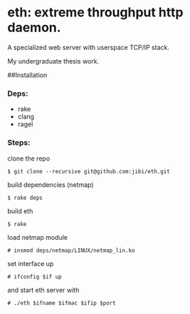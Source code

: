 # eth: extreme throughput http daemon.
A specialized web server with userspace TCP/IP stack.

My undergraduate thesis work.

##Installation
### Deps:

* rake
* clang
* ragel

### Steps:
clone the repo
```
$ git clone --recursive git@github.com:jibi/eth.git
```
build dependencies (netmap)

```
$ rake deps
```

build eth

```
$ rake
```

load netmap module
```
# insmod deps/netmap/LINUX/netmap_lin.ko
```

set interface up

```
# ifconfig $if up
```

and start eth server with

```
# ./eth $ifname $ifmac $ifip $port
```

